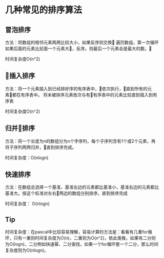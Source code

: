 # 几种常见的排序算法
## 冒泡排序
方法：将数组的相邻元素两两比较大小，如果反序则交换
遍历数组，第一次循环如果后面的元素比前面一个元素大，反序。则最后一个元素会是最大的数。

时间复杂度O(n^2)
## 插入排序
方法：将一个元素插入到已经排好序的有序表中，依次执行，直到所有的元素都在有序表中。
将未被排序元素依次与有有序表中的元素比较直到插入到有序表

时间复杂度O(n^2)
## 归并排序
方法：将一个长度为n的数组分为n个字序列，每个子序列含有1个或2个元素，再将子序列两两归并，直到排序完成。

时间复杂度：O(nlogn)
## 快速排序
方法：在数组总选择一个基准，基准左边的元素都比基准小，基准右边的元素都比基准大。按这个标准对左右两边的数组分别排序，直到排序完成

时间复杂度： O(nlogn)

##  Tip
时间复杂度：在pascal中比较容易理解，容易计算的方法是：看看有几重for循环，只有一重则时间复杂度为O(n)，二重则为O(n^2)，依此类推，如果有二分则为O(logn)，二分例如快速幂、二分查找，如果一个for循环套一个二分，那么时间复杂度则为O(nlogn)。